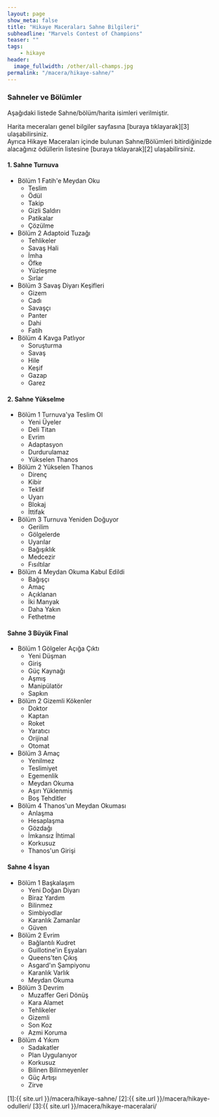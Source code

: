```yaml
---
layout: page
show_meta: false
title: "Hikaye Maceraları Sahne Bilgileri"
subheadline: "Marvels Contest of Champions"
teaser: ""
tags:
    - hikaye
header:
  image_fullwidth: /other/all-champs.jpg
permalink: "/macera/hikaye-sahne/"
---
```


### Sahneler ve Bölümler
Aşağıdaki listede Sahne/bölüm/harita isimleri verilmiştir.

Harita meceraları genel bilgiler sayfasına [buraya tıklayarak][3] ulaşabilirsiniz.  
Ayrıca Hikaye Maceraları içinde bulunan Sahne/Bölümleri bitirdiğinizde alacağınız ödüllerin listesine [buraya tıklayarak][2] ulaşabilirsiniz.

#### 1. Sahne Turnuva
* Bölüm 1 Fatih'e Meydan Oku
    - Teslim
    - Ödül
    - Takip
    - Gizli Saldırı
    - Patikalar
    - Çözülme
* Bölüm 2 Adaptoid Tuzağı
    - Tehlikeler
    - Savaş Hali
    - İmha
    - Öfke
    - Yüzleşme
    - Sırlar
* Bölüm 3 Savaş Diyarı Keşifleri
    - Gizem
    - Cadı
    - Savaşçı
    - Panter
    - Dahi
    - Fatih
* Bölüm 4 Kavga Patlıyor
    - Soruşturma
    - Savaş
    - Hile
    - Keşif
    - Gazap
    - Garez
    
#### 2. Sahne Yükselme
* Bölüm 1 Turnuva'ya Teslim Ol
    - Yeni Üyeler
    - Deli Titan
    - Evrim
    - Adaptasyon
    - Durdurulamaz
    - Yükselen Thanos
* Bölüm 2 Yükselen Thanos
    - Direnç
    - Kibir
    - Teklif
    - Uyarı
    - Blokaj
    - İttifak
* Bölüm 3 Turnuva Yeniden Doğuyor
    - Gerilim
    - Gölgelerde
    - Uyarılar
    - Bağışıklık
    - Medcezir
    - Fısıltılar
* Bölüm 4 Meydan Okuma Kabul Edildi
    - Bağışçı
    - Amaç
    - Açıklanan
    - İki Manyak
    - Daha Yakın
    - Fethetme
    
#### Sahne 3 Büyük Final
* Bölüm 1 Gölgeler Açığa Çıktı
    - Yeni Düşman
    - Giriş
    - Güç Kaynağı
    - Aşmış
    - Manipülatör
    - Sapkın
* Bölüm 2 Gizemli Kökenler
    - Doktor
    - Kaptan
    - Roket
    - Yaratıcı
    - Orijinal
    - Otomat
* Bölüm 3 Amaç
    - Yenilmez
    - Teslimiyet
    - Egemenlik
    - Meydan Okuma
    - Aşırı Yüklenmiş
    - Boş Tehditler
* Bölüm 4 Thanos'un Meydan Okuması
    - Anlaşma
    - Hesaplaşma
    - Gözdağı
    - İmkansız İhtimal
    - Korkusuz
    - Thanos'un Girişi
    
#### Sahne 4 İsyan
* Bölüm 1 Başkalaşım
    - Yeni Doğan Diyarı
    - Biraz Yardım
    - Bilinmez
    - Simbiyodlar
    - Karanlık Zamanlar
    - Güven
* Bölüm 2 Evrim
    - Bağlantılı Kudret
    - Guillotine'in Eşyaları
    - Queens'ten Çıkış
    - Asgard'ın Şampiyonu
    - Karanlık Varlık
    - Meydan Okuma
* Bölüm 3 Devrim
    - Muzaffer Geri Dönüş
    - Kara Alamet
    - Tehlikeler
    - Gizemli
    - Son Koz
    - Azmi Koruma
* Bölüm 4 Yıkım
    - Sadakatler
    - Plan Uygulanıyor
    - Korkusuz
    - Bilinen Bilinmeyenler
    - Güç Artışı
    - Zirve
    

[1]:{{ site.url }}/macera/hikaye-sahne/
[2]:{{ site.url }}/macera/hikaye-odulleri/
[3]:{{ site.url }}/macera/hikaye-maceralari/